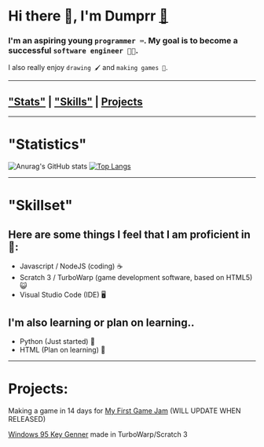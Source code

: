# Hi there 👋, I'm Dumprr [📨](mailto:duhhhmprr@proton.me)
### I'm an aspiring young `programmer ⌨️`. My goal is to become a successful `software engineer 👨‍💻`.
I also really enjoy `drawing 🖌️` and `making games 👾`.

---

## [**"Stats"**](https://github.com/dumprr#statistics) | [**"Skills"**](https://github.com/dumprr#skillset) | [**Projects**](https://github.com/dumprr#projects)

---

# "Statistics"

![Anurag's GitHub stats](https://github-readme-stats.vercel.app/api?username=Dumprr&show_icons=true&theme=tokyonight)
[![Top Langs](https://github-readme-stats.vercel.app/api/top-langs/?username=Dumprr&layout=donut)](https://github.com/anuraghazra/github-readme-stats)

---
# "Skillset"
## Here are some things I feel that I am proficient in 💪:
- Javascript / NodeJS (coding) ☕
- Scratch 3 / TurboWarp (game development software, based on HTML5) 😺
- Visual Studio Code (IDE) 🖥️ 

## I'm also learning or plan on learning..
- Python (Just started) 🐍
- HTML (Plan on learning) 📝
---

# Projects:

Making a game in 14 days for [My First Game Jam](https://itch.io/jam/my-first-game-jam-summer-2023) (WILL UPDATE WHEN RELEASED)

[Windows 95 Key Genner](https://dumprr.github.io/Win95CDKey/) made in TurboWarp/Scratch 3 



